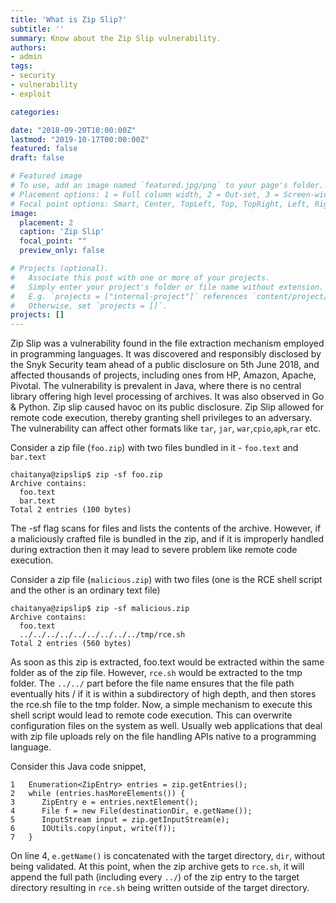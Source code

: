 ```yaml
---
title: 'What is Zip Slip?'
subtitle: ''
summary: Know about the Zip Slip vulnerability. 
authors:
- admin
tags:
- security
- vulnerability 
- exploit 

categories:

date: "2018-09-20T10:00:00Z"
lastmod: "2019-10-17T00:00:00Z"
featured: false
draft: false

# Featured image
# To use, add an image named `featured.jpg/png` to your page's folder.
# Placement options: 1 = Full column width, 2 = Out-set, 3 = Screen-width
# Focal point options: Smart, Center, TopLeft, Top, TopRight, Left, Right, BottomLeft, Bottom, BottomRight
image:
  placement: 2
  caption: 'Zip Slip'
  focal_point: ""
  preview_only: false

# Projects (optional).
#   Associate this post with one or more of your projects.
#   Simply enter your project's folder or file name without extension.
#   E.g. `projects = ["internal-project"]` references `content/project/deep-learning/index.md`.
#   Otherwise, set `projects = []`.
projects: []
---
```




Zip Slip was a vulnerability found in the file extraction mechanism employed in programming languages. It was discovered and responsibly disclosed by the Snyk Security team ahead of a public disclosure on 5th June 2018, and affected thousands of projects, including ones from HP, Amazon, Apache, Pivotal. The vulnerability is prevalent in Java, where there is no central library offering high level processing of archives. It was also observed in Go & Python. Zip slip caused havoc on its public disclosure. Zip Slip allowed for remote code execution, thereby granting shell privileges to an adversary. The vulnerability can affect other formats like `tar`, `jar`, `war`,`cpio`,`apk`,`rar` etc.

Consider a zip file (`foo.zip`) with two files bundled in it - `foo.text` and `bar.text`

```
chaitanya@zipslip$ zip -sf foo.zip
Archive contains:
  foo.text
  bar.text
Total 2 entries (100 bytes)
```

The -sf flag scans for files and lists the contents of the archive. However, if a maliciously crafted file is bundled in the zip, and if it is improperly handled during extraction then it may lead to severe problem like remote code execution.

Consider a zip file (`malicious.zip`) with two files (one is the RCE shell script and the other is an ordinary text file)

```
chaitanya@zipslip$ zip -sf malicious.zip 
Archive contains:
  foo.text
  ../../../../../../../../../tmp/rce.sh
Total 2 entries (560 bytes)
```

As soon as this zip is extracted, foo.text would be extracted within the same folder as of the zip file. However, `rce.sh` would be extracted to the tmp folder. The `../../` part before the file name ensures that the file path eventually hits / if it is within a subdirectory of high depth, and then stores the rce.sh file to the tmp folder. Now, a simple mechanism to execute this shell script would lead to remote code execution. This can overwrite configuration files on the system as well. Usually web applications that deal with zip file uploads rely on the file handling APIs native to a programming language.

Consider this Java code snippet,

```
1   Enumeration<ZipEntry> entries = zip.getEntries();
2   while (entries.hasMoreElements()) {
3      ZipEntry e = entries.nextElement();
4      File f = new File(destinationDir, e.getName());
5      InputStream input = zip.getInputStream(e);
6      IOUtils.copy(input, write(f));
7   }
```

On line 4, `e.getName()` is concatenated with the target directory, `dir`, without being validated. At this point, when the zip archive gets to `rce.sh`, it will append the full path (including every `../`) of the zip entry to the target directory resulting in `rce.sh` being written outside of the target directory.